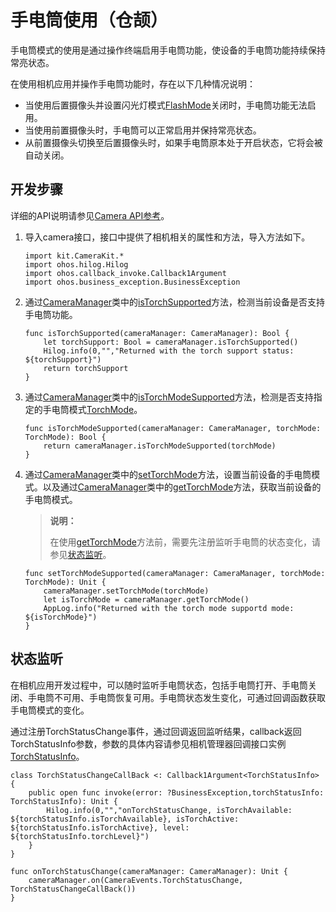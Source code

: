 # 手电筒使用（仓颉）

手电筒模式的使用是通过操作终端启用手电筒功能，使设备的手电筒功能持续保持常亮状态。

在使用相机应用并操作手电筒功能时，存在以下几种情况说明：

- 当使用后置摄像头并设置闪光灯模式[FlashMode](../../../../API_Reference/source_zh_cn/CameraKit/cj-apis-multimedia-camera.md#enum-flashmode)关闭时，手电筒功能无法启用。
- 当使用前置摄像头时，手电筒可以正常启用并保持常亮状态。
- 从前置摄像头切换至后置摄像头时，如果手电筒原本处于开启状态，它将会被自动关闭。

## 开发步骤

详细的API说明请参见[Camera API参考](../../../../API_Reference/source_zh_cn/CameraKit/cj-apis-multimedia-camera.md)。

1. 导入camera接口，接口中提供了相机相关的属性和方法，导入方法如下。

    <!-- compile -->

    ```cangjie
    import kit.CameraKit.*
    import ohos.hilog.Hilog
    import ohos.callback_invoke.Callback1Argument
    import ohos.business_exception.BusinessException
    ```

2. 通过[CameraManager](../../../../API_Reference/source_zh_cn/CameraKit/cj-apis-multimedia-camera.md#class-cameramanager)类中的[isTorchSupported](../../../../API_Reference/source_zh_cn/CameraKit/cj-apis-multimedia-camera.md#func-istorchsupported)方法，检测当前设备是否支持手电筒功能。

    <!-- compile -->

    ```cangjie
    func isTorchSupported(cameraManager: CameraManager): Bool {
        let torchSupport: Bool = cameraManager.isTorchSupported()
        Hilog.info(0,"","Returned with the torch support status: ${torchSupport}")
        return torchSupport
    }
    ```

3. 通过[CameraManager](../../../../API_Reference/source_zh_cn/CameraKit/cj-apis-multimedia-camera.md#class-cameramanager)类中的[isTorchModeSupported](../../../../API_Reference/source_zh_cn/CameraKit/cj-apis-multimedia-camera.md#func-istorchmodesupportedtorchmode)方法，检测是否支持指定的手电筒模式[TorchMode](../../../../API_Reference/source_zh_cn/CameraKit/cj-apis-multimedia-camera.md#enum-torchmode)。

    <!-- compile -->

    ```cangjie
    func isTorchModeSupported(cameraManager: CameraManager, torchMode: TorchMode): Bool {
        return cameraManager.isTorchModeSupported(torchMode)
    }
    ```

4. 通过[CameraManager](../../../../API_Reference/source_zh_cn/CameraKit/cj-apis-multimedia-camera.md#class-cameramanager)类中的[setTorchMode](../../../../API_Reference/source_zh_cn/CameraKit/cj-apis-multimedia-camera.md#func-settorchmodetorchmode)方法，设置当前设备的手电筒模式。以及通过[CameraManager](../../../../API_Reference/source_zh_cn/CameraKit/cj-apis-multimedia-camera.md#class-cameramanager)类中的[getTorchMode](../../../../API_Reference/source_zh_cn/CameraKit/cj-apis-multimedia-camera.md#func-gettorchmode)方法，获取当前设备的手电筒模式。

    > **说明：**
    >
    > 在使用[getTorchMode](../../../../API_Reference/source_zh_cn/CameraKit/cj-apis-multimedia-camera.md#func-gettorchmode)方法前，需要先注册监听手电筒的状态变化，请参见[状态监听](#状态监听)。

    <!-- compile -->

    ```cangjie
    func setTorchModeSupported(cameraManager: CameraManager, torchMode: TorchMode): Unit {
        cameraManager.setTorchMode(torchMode)
        let isTorchMode = cameraManager.getTorchMode()
        AppLog.info("Returned with the torch mode supportd mode: ${isTorchMode}")
    }
    ```

## 状态监听

在相机应用开发过程中，可以随时监听手电筒状态，包括手电筒打开、手电筒关闭、手电筒不可用、手电筒恢复可用。手电筒状态发生变化，可通过回调函数获取手电筒模式的变化。

通过注册TorchStatusChange事件，通过回调返回监听结果，callback返回TorchStatusInfo参数，参数的具体内容请参见相机管理器回调接口实例[TorchStatusInfo](../../../../API_Reference/source_zh_cn/CameraKit/cj-apis-multimedia-camera.md#class-torchstatusinfo)。

<!-- compile -->

```cangjie
class TorchStatusChangeCallBack <: Callback1Argument<TorchStatusInfo> {
    public open func invoke(error: ?BusinessException,torchStatusInfo: TorchStatusInfo): Unit {
        Hilog.info(0,"","onTorchStatusChange, isTorchAvailable: ${torchStatusInfo.isTorchAvailable}, isTorchActive: ${torchStatusInfo.isTorchActive}, level: ${torchStatusInfo.torchLevel}")
    }
}

func onTorchStatusChange(cameraManager: CameraManager): Unit {
    cameraManager.on(CameraEvents.TorchStatusChange, TorchStatusChangeCallBack())
}
```
